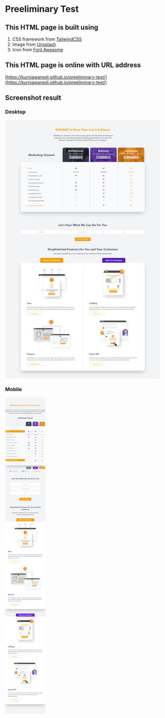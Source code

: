 # Preeliminary Test

## This HTML page is built using

1. CSS framework from [TailwindCSS](https://tailwindcss.com/)
1. Image from [Unsplash](https://unsplash.com/)
1. Icon from [Font Awesome](https://fontawesome.com/)

## This HTML page is online with URL address

[https://kurniawanedi.github.io/preeliminary-test/](https://kurniawanedi.github.io/preeliminary-test/)

## Screenshot result

### Desktop

![](./images/result-desktop.png)

### Mobile

![](./images/result-mobile.png)
